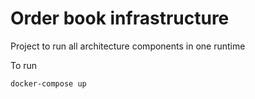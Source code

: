 # Order book infrastructure

Project to run all architecture components in one runtime

To run
    
    docker-compose up
